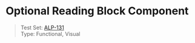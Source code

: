 # Optional Reading Block Component
> Test Set: [ALP-131](https://everfi.atlassian.net/browse/ALP-131)    
Type: Functional, Visual  

<!-- include: cypress/integration/optional_reading_block.js -->



<!-- /include: cypress/integration/optional_reading_block.js -->